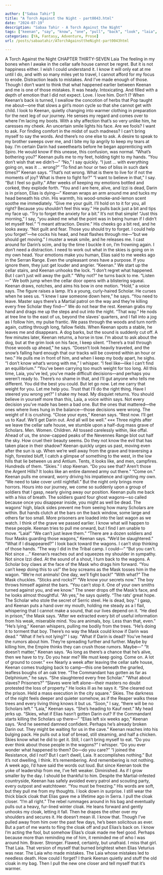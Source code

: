 ```yaml
---

author: ["Sabaa Tahir"]
title: "A Torch Against the Night - part0043.html"
date: "2024-07-19"
description: "Sabaa Tahir - A Torch Against the Night"
tags: ["keenan", "say", "know", "one", "pull", "back", "look", "laia", "u", "darin", "elia", "scholar", "every", "wagon", "mask", "cloak", "get", "night", "cellar", "could", "made", "think", "come", "face", "keep"]
categories: [YA, Fantasy, Adventure, Prose]
url: /posts/sabaatahir/ATorchAgainsttheNight-part0043html

---
```



A Torch Against the Night
CHAPTER THIRTY-SEVEN
Laia
The feeling in my bones when I awake in the cellar safe house cannot be regret. But it is not happiness either. I wish I could understand it. I know it will only eat at me until I do, and with so many miles yet to travel, I cannot afford for my focus to erode. Distraction leads to mistakes. And I’ve made enough of those.
Though I don’t want to think that what happened earlier between Keenan and me is one of those mistakes. It was heady. Intoxicating. And filled with a depth of emotion that I did not expect. Love. I love him. 
Don’t I?
When Keenan’s back is turned, I swallow the concotion of herbs that Pop taught me about—one that slows a girl’s moon cycle so that she cannot get with child.
I look to Keenan, quietly changing into warmer clothing in preparation for the next leg of our journey. He senses my regard and comes over to where I’m lacing my boots. With a shy affection that’s so very unlike him, he caresses my cheek. An uncertain smile lights his face.
Are we fools? I want to ask. For finding comfort in the midst of such madness? I can’t bring myself to say the words. And there’s no one else to ask.
A desire to speak to my brother sweeps over me, and I bite my lip angrily to keep my tears at bay. I’m certain Darin had sweethearts before he began apprenticing with Spiro. He would know if this unease, this confusion, was normal.
“What’s bothering you?” Keenan pulls me to my feet, holding tight to my hands. “You don’t wish that we didn’t—”
“No,” I say quickly. “I just … with everything going on, was it … wrong?”
“To find an hour or two of bliss in such dark times?” Keenan says. “That’s not wrong. What is there to live for if not the moments of joy? What is there to fight for?”
“I want to believe in that,” I say. “But I feel so guilty.” After weeks of keeping my emotions bottled and corked, they explode forth. “You and I are here, alive, and Izzi is dead, Darin is in prison, Elias is dying—”
Keenan wraps an arm around me and tucks my head beneath his chin. His warmth, his wood-smoke-and-lemon scent soothe me immediately.
“Give me your guilt. I’ll hold on to it for you, all right? Because you shouldn’t feel this way.” He pulls back just a bit and tips my face up. “Try to forget the anxiety for a bit.”
It’s not that simple! “Just this morning,” I say, “you asked me what the point was in being human if I didn’t let myself feel.”
“I meant attraction. Desire.” His cheeks go a bit red, and he looks away. “Not guilt and fear. Those you should try to forget. I could help you forget”—he cocks his head, and heat flashes through me—“but we should get moving.”
I muster a weak smile, and he releases me. I cast around for Darin’s scim, and by the time I buckle it on, I’m frowning again. I don’t need a distraction. I need to work out what in the skies is going on in my own head.
Your emotions make you human, Elias said to me weeks ago in the Serran Range. Even the unpleasant ones have a purpose. If you ignore them, they just get louder and angrier.
“Keenan.” We start up the cellar stairs, and Keenan unhooks the lock. “I don’t regret what happened. But I can’t just will away the guilt.”
“Why not?” he turns back to me. “Listen—”
We both jump when the cellar door opens with a blistering squeal. Keenan draws, notches, and aims his bow in one motion.
“Hold,” a voice says. The figure raises a lamp. It’s a young, curly-haired Scholar. He curses when he sees us.
“I knew I saw someone down here,” he says. “You need to leave. Master says there’s a Martial patrol on the way and they’re killing every free Scholar they find—”
We do not hear the rest. Keenan grabs my hand and drags me up the steps and out into the night. “That way.” He nods at tree line to the east of us, beyond the slaves’ quarters, and I fall into a jog as I follow him, my pulse frantic.
We pass through the woods and turn north again, cutting through long, fallow fields. When Keenan spots a stable, he leaves me and disappears. A dog barks, but the sound is suddenly cut off. A few minutes later, Keenan returns, a horse in tow.
I’m about to ask about the dog, but at the grim look on his face, I keep silent.
“There’s a trail through those woods up ahead,” he says. “Doesn’t look heavily traveled, and the snow’s falling hard enough that our tracks will be covered within an hour or two.”
He pulls me in front of him, and when I keep my body apart, he sighs.
“I don’t know what’s wrong with me,” I whisper. “I feel like—like I can’t find an equilibrium.”
“You’ve been carrying too much weight for too long. All this time, Laia, you’ve led, you’ve made difficult decisions—and perhaps you weren’t ready to. There’s no shame in that, and I’ll gut anyone who tells me different. You did the best you could. But let go now. Let me carry that weight for you. Let me help you. Trust that I’ll do the right thing. Have I steered you wrong yet?”
I shake my head. My disquiet returns. You should believe in yourself more than this, Laia, a voice within says. Not every decision you’ve made has been a bad one.
But the ones that mattered—the ones where lives hung in the balance—those decisions were wrong. The weight of it is crushing.
“Close your eyes,” Keenan says. “Rest now. I’ll get us to Kauf. We’ll get Darin out. And all will be well.”
«««
Three nights after we leave the cellar safe house, we stumble upon a half-dug mass grave of Scholars. Men. Women. Children. All tossed carelessly within, like offal. Ahead of us, the snow-capped peaks of the Nevennes Range blot out half the sky. How cruel their beauty seems. Do they not know the evil that has taken place in their shadow?
Keenan quickly urges us past, moving even after the sun is up. When we’re well away from the grave and traversing a high, forested bluff, I catch a glimpse of something to the west, in the low hills that lie between us and Antium. Tents, it looks like, and men, campfires. Hundreds of them.
“Skies.” I stop Keenan. “Do you see that? Aren’t those the Argent Hills? It looks like an entire damned army out there.”
“Come on.” Keenan pulls me onward, worry driving his impatience and igniting my own. “We need to take cover until nightfall.”
But the night only brings more horrors. Hours into our journey, we come so suddenly upon a group of soldiers that I gasp, nearly giving away our position.
Keenan pulls me back with a hiss of breath. The soldiers guard four ghost wagons—so called because once you disappear inside, you might as well be dead. The wagons’ high, black sides prevent me from seeing how many Scholars are within. But hands clutch at the bars on the back window, some large and others far too small. More prisoners are loaded into the last wagon as we watch. I think of the grave we passed earlier. I know what will happen to these people. Keenan tries to pull me onward, but I find I am unable to move.
“Laia!”
“We can’t just leave them.”
“There are a dozen soldiers and four Masks guarding those wagons,” Keenan says. “We’d be slaughtered.”
“What if I disappeared?” I look back toward the wagons. I can’t stop thinking of those hands. “The way I did in the Tribal camp. I could—”
“But you can’t. Not since …” Keenan’s reaches out and squeezes my shoulder in sympathy. Not since Izzi died.
At the sound of a shout, I turn back to the wagons. A Scholar boy claws at the face of the Mask who drags him forward.
“You can’t keep doing this to us!” the boy screams as the Mask tosses him in the wagon. “We’re not animals! One day, we’ll fight back!”
“With what?” The Mask chuckles. “Sticks and rocks?”
“We know your secrets now.” The boy throws himself against the bars. “You can’t stop it. One of your own smiths turned against you, and we know.”
The sneer drops off the Mask’s face, and he looks almost thoughtful. “Ah yes,” he says quietly. “The rats’ great hope. The Scholar who stole the secret of Serric steel. He is dead, boy.”
I gasp, and Keenan puts a hand over my mouth, holding me steady as a I flail, whispering that I cannot make a sound, that our lives depend on it.
“He died in prison,” the Mask says. “After we extracted every bit of useful information from his weak, miserable mind. You are animals, boy. Less than that, even.”
“He’s lying,” Keenan whispers, pulling me bodily from the trees. “He’s doing it to torment that boy. There’s no way the Mask could know if Darin was dead.”
“What if he’s not lying?” I say. “What if Darin is dead? You’ve heard the rumors about him. They’re spreading further and further. Maybe by killing him, the Empire thinks they can crush those rumors. Maybe—”
“It doesn’t matter,” Keenan says. “As long as there’s a chance that he’s alive, then we have to try. Do you hear me? We must keep going. Come on. A lot of ground to cover.”
«««
Nearly a week after leaving the cellar safe house, Keenan comes trudging back to camp—this one beneath the gnarled, leafless boughs of an oak tree. “The Commandant has gotten as far as Delphinium,” he says. “She slaughtered every free Scholar.”
“What about slaves? Prisoners?”
“Slaves were left alone—their masters no doubt protested the loss of property.” He looks ill as he says it. “She cleared out the prison. Held a mass execution in the city square.”
Skies. The darkness of the night feels deeper and quieter somehow, as if the Reaper walks these trees and every living thing knows it but us. “Soon,” I say, “there will be no Scholars left.”
“Laia,” Keenan says. “She’s heading to Kauf next.”
My head jerks up. “Skies, what if Elias hasn’t gotten Darin out? If the Commandant starts killing the Scholars up there—”
“Elias left six weeks ago,” Keenan says. “And he seemed damned confident. Perhaps he’s already broken Darin out. They might be waiting for us in the cave.”
Keenan reaches into his bulging pack. He pulls out a loaf of bread, still steaming, and half a chicken. Skies know what he did to get it. Still, I can’t bring myself to eat.
“Do you ever think about those people in the wagons?” I whisper. “Do you ever wonder what happened to them? Do—do you care?”
“I joined the Resistance, did I not? But I can’t dwell, Laia. It accomplishes nothing.”
But it’s not dwelling, I think. It’s remembering. And remembering is not nothing.
A week ago, I’d have said the words out loud. But since Keenan took the yoke of leadership from me, I’ve felt weaker. Diminished. As if I grow smaller by the day.
I should be thankful to him. Despite the Martial-infested countryside, Keenan has safely avoided every patrol and scouting party, every outpost and watchtower.
“You must be freezing.” His words are soft, but they pull me from my thoughts. I look down in surprise. I still wear the thick black cloak that Elias gave me a lifetime ago in Serra.
I pull the cloak closer. “I’m all right.”
The rebel rummages around in his bag and eventually pulls out a heavy, fur-lined winter cloak. He leans forward and gently unhooks my cloak, letting it fall. Then he drapes the other over my shoulders and secures it.
He doesn’t mean ill. I know that. Though I’ve pulled away from him over the past few days, he’s been solicitous as ever.
But a part of me wants to fling the cloak off and put Elias’s back on. I know I’m acting the fool, but somehow Elias’s cloak made me feel good. Perhaps because more than reminding me of him, it reminded me of who I was around him. Braver. Stronger. Flawed, certainly, but unafraid.
I miss that girl. That Laia. That version of myself that burned brightest when Elias Veturius was near.
The Laia who made mistakes. The Laia whose mistakes led to needless death.
How could I forget? I thank Keenan quietly and stuff the old cloak in my bag. Then I pull the new one closer and tell myself that it’s warmer.
